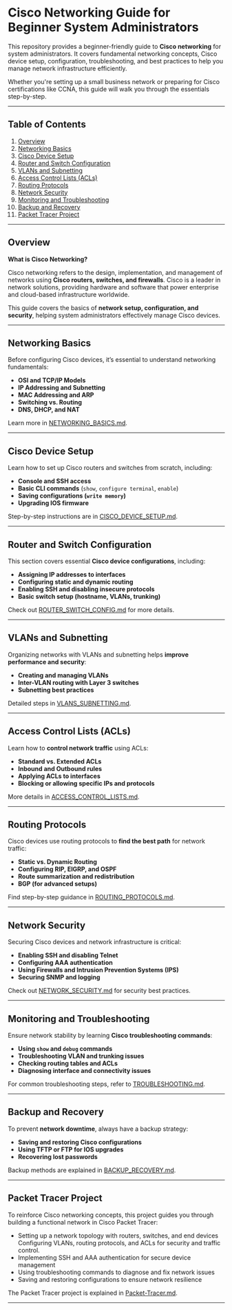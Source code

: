 # Cisco Networking Guide for Beginner System Administrators  

This repository provides a beginner-friendly guide to **Cisco networking** for system administrators. It covers fundamental networking concepts, Cisco device setup, configuration, troubleshooting, and best practices to help you manage network infrastructure efficiently.  

Whether you're setting up a small business network or preparing for Cisco certifications like CCNA, this guide will walk you through the essentials step-by-step.  

---

## Table of Contents  

1. [Overview](#overview)  
2. [Networking Basics](networking-basics.md)  
3. [Cisco Device Setup](cisco-device-setup.md)  
4. [Router and Switch Configuration](router-switch-config.md)  
5. [VLANs and Subnetting](vlans-subnetting.md)  
6. [Access Control Lists (ACLs)](access-control-lists.md)  
7. [Routing Protocols](routing-protocols.md)  
8. [Network Security](network-security.md)  
9. [Monitoring and Troubleshooting](troubleshooting.md)  
10. [Backup and Recovery](backup-recovery.md)
11. [Packet Tracer Project](packet-tracer.md)

---

## Overview  

**What is Cisco Networking?**  

Cisco networking refers to the design, implementation, and management of networks using **Cisco routers, switches, and firewalls**. Cisco is a leader in network solutions, providing hardware and software that power enterprise and cloud-based infrastructure worldwide.  

This guide covers the basics of **network setup, configuration, and security**, helping system administrators effectively manage Cisco devices.  

---

## Networking Basics  

Before configuring Cisco devices, it’s essential to understand networking fundamentals:  

- **OSI and TCP/IP Models**  
- **IP Addressing and Subnetting**  
- **MAC Addressing and ARP**  
- **Switching vs. Routing**  
- **DNS, DHCP, and NAT**  

Learn more in [NETWORKING_BASICS.md](networking-basics.md).  

---

## Cisco Device Setup  

Learn how to set up Cisco routers and switches from scratch, including:  

- **Console and SSH access**  
- **Basic CLI commands** (`show`, `configure terminal`, `enable`)  
- **Saving configurations (`write memory`)**  
- **Upgrading IOS firmware**  

Step-by-step instructions are in [CISCO_DEVICE_SETUP.md](cisco-device-setup.md).  

---

## Router and Switch Configuration  

This section covers essential **Cisco device configurations**, including:  

- **Assigning IP addresses to interfaces**  
- **Configuring static and dynamic routing**  
- **Enabling SSH and disabling insecure protocols**  
- **Basic switch setup (hostname, VLANs, trunking)**  

Check out [ROUTER_SWITCH_CONFIG.md](router-switch-config.md) for more details.  

---

## VLANs and Subnetting  

Organizing networks with VLANs and subnetting helps **improve performance and security**:  

- **Creating and managing VLANs**  
- **Inter-VLAN routing with Layer 3 switches**  
- **Subnetting best practices**  

Detailed steps in [VLANS_SUBNETTING.md](vlans-subnetting.md).  

---

## Access Control Lists (ACLs)  

Learn how to **control network traffic** using ACLs:  

- **Standard vs. Extended ACLs**  
- **Inbound and Outbound rules**  
- **Applying ACLs to interfaces**  
- **Blocking or allowing specific IPs and protocols**  

More details in [ACCESS_CONTROL_LISTS.md](access-control-lists.md).  

---

## Routing Protocols  

Cisco devices use routing protocols to **find the best path** for network traffic:  

- **Static vs. Dynamic Routing**  
- **Configuring RIP, EIGRP, and OSPF**  
- **Route summarization and redistribution**  
- **BGP (for advanced setups)**  

Find step-by-step guidance in [ROUTING_PROTOCOLS.md](routing-protocols.md).  

---

## Network Security  

Securing Cisco devices and network infrastructure is critical:  

- **Enabling SSH and disabling Telnet**  
- **Configuring AAA authentication**  
- **Using Firewalls and Intrusion Prevention Systems (IPS)**  
- **Securing SNMP and logging**  

Check out [NETWORK_SECURITY.md](network-security.md) for security best practices.  

---

## Monitoring and Troubleshooting  

Ensure network stability by learning **Cisco troubleshooting commands**:  

- **Using `show` and `debug` commands**  
- **Troubleshooting VLAN and trunking issues**  
- **Checking routing tables and ACLs**  
- **Diagnosing interface and connectivity issues**  

For common troubleshooting steps, refer to [TROUBLESHOOTING.md](troubleshooting.md).  

---

## Backup and Recovery  

To prevent **network downtime**, always have a backup strategy:  

- **Saving and restoring Cisco configurations**  
- **Using TFTP or FTP for IOS upgrades**  
- **Recovering lost passwords**  

Backup methods are explained in [BACKUP_RECOVERY.md](backup-recovery.md).  

---

## Packet Tracer Project

To reinforce Cisco networking concepts, this project guides you through building a functional network in Cisco Packet Tracer:

- Setting up a network topology with routers, switches, and end devices
Configuring VLANs, routing protocols, and ACLs for security and traffic control.
- Implementing SSH and AAA authentication for secure device management
- Using troubleshooting commands to diagnose and fix network issues
- Saving and restoring configurations to ensure network resilience

The Packet Tracer project is explained in [Packet-Tracer.md](packet-tracer.md).

---
